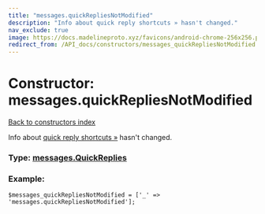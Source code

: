 ```yaml
---
title: "messages.quickRepliesNotModified"
description: "Info about quick reply shortcuts » hasn't changed."
nav_exclude: true
image: https://docs.madelineproto.xyz/favicons/android-chrome-256x256.png
redirect_from: /API_docs/constructors/messages_quickRepliesNotModified.html
---
```

# Constructor: messages.quickRepliesNotModified  
[Back to constructors index](/API_docs/constructors/index.html)



Info about [quick reply shortcuts »](https://core.telegram.org/api/business#quick-reply-shortcuts) hasn't changed.




### Type: [messages.QuickReplies](/API_docs/types/messages.QuickReplies.html)


### Example:

```
$messages_quickRepliesNotModified = ['_' => 'messages.quickRepliesNotModified'];
```  
